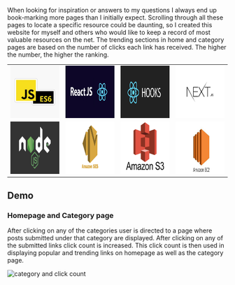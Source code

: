 When looking for inspiration or answers to my questions I always end up book-marking more pages than I initially expect. Scrolling through all these pages to locate a specific resource could be daunting, so I created this website for myself and others who would like to keep a record of most valuable resources on the net. The trending sections in home and category pages are based on the number of clicks each link has received. The higher the number, the higher the ranking.

<table>
  <tr>
    <td><img src="readmeImages/JSES6.jpg" width=600 height=120></td>
    <td><img src="readmeImages/ReactJS.png" width=600 height=120></td>
    <td><img src="readmeImages/ReactHooks.png" width=600 height=120></td>
    <td><img src="readmeImages/NextJs.png" width=600 height=120></td>
  </tr>
  <tr>
    <td><img src="readmeImages/Node.png" width=600 height=120></td>
    <td><img src="readmeImages/SES.png" width=600 height=120></td>
    <td><img src="readmeImages/S3.png" width=600 height=120></td>
    <td><img src="readmeImages/EC2.jpeg" width=600 height=120></td>
  </tr>
 </table>

## Demo

### Homepage and Category page

After clicking on any of the categories user is directed to a page where posts submitted under that category are displayed. After clicking on any of the submitted links click count is increased. This click count is then used in displaying popular and trending links on homepage as well as the category page.

![category and click count](https://user-images.githubusercontent.com/22078200/105924004-6a582380-600b-11eb-9bc2-4485fe035d53.gif)


